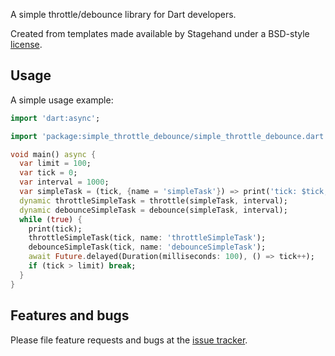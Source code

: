 A simple throttle/debounce library for Dart developers.

Created from templates made available by Stagehand under a BSD-style
[license](https://github.com/dart-lang/stagehand/blob/master/LICENSE).

## Usage

A simple usage example:

```dart
import 'dart:async';

import 'package:simple_throttle_debounce/simple_throttle_debounce.dart';

void main() async {
  var limit = 100;
  var tick = 0;
  var interval = 1000;
  var simpleTask = (tick, {name = 'simpleTask'}) => print('tick: $tick, name: $name');
  dynamic throttleSimpleTask = throttle(simpleTask, interval);
  dynamic debounceSimpleTask = debounce(simpleTask, interval);
  while (true) {
    print(tick);
    throttleSimpleTask(tick, name: 'throttleSimpleTask');
    debounceSimpleTask(tick, name: 'debounceSimpleTask');
    await Future.delayed(Duration(milliseconds: 100), () => tick++);
    if (tick > limit) break;
  }
}

```

## Features and bugs

Please file feature requests and bugs at the [issue tracker][tracker].

[tracker]: https://github.com/liudonghua123/simple_throttle_debounce/issues
